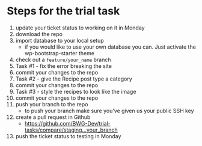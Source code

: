 # Steps for the trial task

1. update your ticket status to working on it in Monday
2. download the repo
3. import database to your local setup
	- if you would like to use your own database you can. Just activate the wp-bootstrap-starter theme
4. check out a `feature/your_name` branch
5. Task #1 - fix the error breaking the site
6. commit your changes to the repo
7. Task #2 - give the Recipe post type a category
8. commit your changes to the repo
9. Task #3 - style the recipes to look like the image
10. commit your changes to the repo
11. push your branch to the repo
	- to push your branch make sure you've given us your public SSH key
12. create a pull request in Github
	- https://github.com/BWG-Dev/trial-tasks/compare/staging...your_branch
13. push the ticket status to testing in Monday
